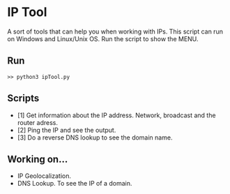 # IP Tool
A sort of tools that can help you when working with IPs. This script can run on Windows and Linux/Unix OS. Run the script to show the MENU.

## Run
```
>> python3 ipTool.py
```

## Scripts
- [1] Get information about the IP address. Network, broadcast and the router adress.
- [2] Ping the IP and see the output.
- [3] Do a reverse DNS lookup to see the domain name.

## Working on...
- IP Geolocalization.
- DNS Lookup. To see the IP of a domain.
